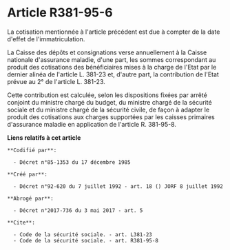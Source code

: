 # Article R381-95-6

La cotisation mentionnée à l'article précédent est due à compter de la date d'effet de l'immatriculation.

La Caisse des dépôts et consignations verse annuellement à la Caisse nationale d'assurance maladie, d'une part, les sommes
correspondant au produit des cotisations des bénéficiaires mises à la charge de l'Etat par le dernier alinéa de l'article L.
381-23 et, d'autre part, la contribution de l'Etat prévue au 2° de l'article L. 381-23.

Cette contribution est calculée, selon les dispositions fixées par arrêté conjoint du ministre chargé du budget, du ministre
chargé de la sécurité sociale et du ministre chargé de la sécurité civile, de façon à adapter le produit des cotisations aux
charges supportées par les caisses primaires d'assurance maladie en application de l'article R. 381-95-8.

**Liens relatifs à cet article**

	**Codifié par**:

	  - Décret n°85-1353 du 17 décembre 1985

	**Créé par**:

	  - Décret n°92-620 du 7 juillet 1992 - art. 18 () JORF 8 juillet 1992

	**Abrogé par**:

	  - Décret n°2017-736 du 3 mai 2017 - art. 5

	**Cite**:

	  - Code de la sécurité sociale. - art. L381-23
	  - Code de la sécurité sociale. - art. R381-95-8
